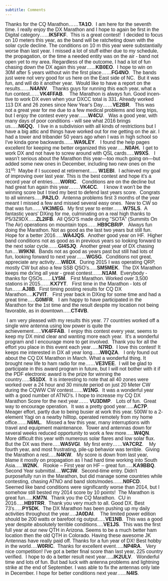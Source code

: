 ```yaml
---
subtitle: Comments
---
```


<div>

<span style="font-size:12.0pt;line-height:107%;font-family:
&quot;Arial&quot;,sans-serif">Thanks for the CQ Marathon……<b>TA1O</b>. </span>
<span style="font-size: 12.0pt; line-height: 107%; font-family: Arial,sans-serif">
&nbsp;I am here for the seventh time.</span><span style="font-size:12.0pt;line-height:107%;font-family:&quot;Arial&quot;,sans-serif">
I really enjoy the DX Marathon and I hope to again be first in the Digital
category…...<b>IK5FKF</b>.&nbsp; T</span><span style="font-size: 12.0pt; line-height: 107%; font-family: Arial,sans-serif">his
is a great contest!&nbsp; I decided to focus on 10 meters this year, as the band will
be ratcheting down with the solar cycle decline. The conditions on 10 m this
year were substantially worse than last year. I missed a lot of stuff either due
to my schedule, the propagation, or the time a needed entity was on the air -
band not open yet to my area. Regardless of the outcome, I had a lot of fun
chasing down the DX again this year…...<b>KB0EO</b>.&nbsp; </span>
<span style="font-size:12.0pt;
line-height:107%;font-family:&quot;Arial&quot;,sans-serif">I hope to win on 30M
after 5 years without win the first place……<b>FG4NO</b>.&nbsp; The bands just were
not very good for us here on the East side of NC. &nbsp;But it was fun, and will do
it another year. &nbsp;Would like to have a report on the results……<b>N4ANV</b>.&nbsp;&nbsp;
Thanks guys for running this each year, what a fun contest……<b>VK4FFAB</b>.&nbsp;&nbsp;&nbsp;
</span>
<span lang="FR-CA" style="font-size: 12.0pt; line-height: 107%; font-family: Arial,sans-serif">
The Marathon is always fun. Good incentive to work DX even when your DXCC total
is 331. Already worked 113 DX and 26 zones since New Year's Day……<b>VE2BR</b>.&nbsp;&nbsp;
</span><tt style="font-family: Courier New">
<span style="font-size:12.0pt;
line-height:107%;font-family:&quot;Arial&quot;,sans-serif">This was not a great
year for me due to a few medical problems and long trips, but I enjoy the
contest every year…...<b>W4CU</b>.&nbsp;&nbsp; </span></tt>
<span style="font-size: 12.0pt; line-height: 107%; font-family: Arial,sans-serif">
Was a good year, with many days of poor conditions - will see what 2016 brings
us…..</span><strong><span style="font-size:12.0pt;line-height:107%;font-family:
&quot;Arial&quot;,sans-serif">N6QQ.&nbsp;&nbsp; </span></strong>
<span style="font-size: 12.0pt; line-height: 107%; font-family: Arial,sans-serif">
I live in a subdivision with all kinds of restrictions but I have a big attic
and things have worked out for me getting on the air. I had a tower and
tribander 50 years ago when I was in high school so I've kinda gone backwards……<b>WA9LEY</b>.&nbsp;&nbsp;
I found the help pages excellent for keeping me better organized this year…..<b>N0AH.</b>&nbsp;
I get to work DX and not have to screw around with QSL cards…..<b>W9XS</b>.&nbsp;&nbsp;
</span>
<span style="font-size:12.0pt;
line-height:107%;font-family:&quot;Arial&quot;,sans-serif">I wasn’t serious
about the Marathon this year—too much going on—but added some new ones in
December, including two new ones on the 31<sup>st</sup>!&nbsp; Maybe if I succeed at
retirement….. <b>W1EBI</b>.&nbsp; </span>
<span style="font-size: 12.0pt; line-height: 107%; font-family: Arial,sans-serif">
I achieved my goal of improving over last year.&nbsp;This is the best contest and
hope it's a record year of entries…..<b>W0RIC</b>.&nbsp;&nbsp; </span>
<span lang="EN-AU" style="font-size: 12.0pt; line-height: 107%; font-family: Arial,sans-serif">
Conditions are on the decline but had great fun again this year…….<b>VK4CC</b>.&nbsp;&nbsp;&nbsp;
</span>
<span style="font-size:12.0pt;line-height:107%;font-family:&quot;Arial&quot;,sans-serif">
I know it won't be the winning score but I tried my best to defend last years
score.&nbsp; Congrats to all winners…..<b>PA2LO</b>.&nbsp; A</span><span style="font-size: 12.0pt; line-height: 107%; font-family: Arial,sans-serif">ntenna
problems first 3 months of the year meant I missed a few and missed several easy
ones.&nbsp; New to CW so that was fun</span><span style="font-size:12.0pt;line-height:107%;font-family:&quot;Arial&quot;,sans-serif">……<b>VK3MEG</b>.&nbsp;
</span>
<span style="font-size: 12.0pt; line-height: 107%; font-family: Arial,sans-serif">
My first year to enter……<b>W7SLS</b>.&nbsp; A fantastic years' DXing for me,
culminating on a real high thanks to P5/3Z9DX…..<b>ZL2IFB</b>.&nbsp; All QSO'S made
during &quot;SOTA&quot; (Summits On The Air) operations on mountain tops……<b>HB9CBR/P</b>.&nbsp;&nbsp;
Always fun doing the Marathon. Not as good as the last two years but still fun.
Hope for a better 2016…..<b>WA4JQS</b>.&nbsp; Another good year on HF.&nbsp; Higher band
conditions not as good as in previous years so looking forward to the next solar
cycle……<b>GI4SJQ</b>.&nbsp; Another great year of DX chasing fun….<b>W9KNI</b>.&nbsp;
Bands not as good as years past but still had lots of fun, looking forward to
next year……<b>WG5G</b>.&nbsp; Conditions not great, appreciate any activity….<b>W8DX</b>.&nbsp;
During 2015 I was operating QRP, mostly CW but also a few SSB QSO’s…..<b>SM5MEK</b>.&nbsp;
The DX Marathon keeps me dx'ing all year - great contest……<b>N1AM</b>.&nbsp;
Everybody - thanks for QSOs……<b>LY5M</b>.&nbsp;&nbsp; First Marathon. Worked over 3,500
stations in 2015……<b>KX7YT</b>.&nbsp;&nbsp; First time in the Marathon - lots of fun……<b>AJ8B</b>.&nbsp;
First timing posting results for CQ DX Marathon….<b>K7VIT</b>.&nbsp;&nbsp; First year back
in DXing for some time and had a great time…..<b>G0MFR</b>.&nbsp;&nbsp; I am happy to have
participated in the Marathon for the 1st time and the result despite my location
not being favorable, as in downtown…..<b>CT4VB</b>.</span></p>
<p class="MsoNormal">
<span style="font-size: 12.0pt; line-height: 107%; font-family: Arial,sans-serif">
&nbsp;I am very pleased with my results this year. 77 countries worked off a single
wire antenna using low power is quite the achievement…..<b>VK4FFAB</b>.&nbsp; I enjoy
this contest every year, seems to keep my DX mind clear and wanting more each
year.&nbsp; It's a wonderful program and I encourage more to get involved.&nbsp; Thank you
for all the effort you place in this event each year…..<b>N7RD</b>.&nbsp; I love this
contest! It keeps me interested in DX all year long….<b>.W8QZA</b>.&nbsp;&nbsp; I only
found out about the CQ DX Marathon in March. What a wonderful thing. It brought
new life to ham radio for me……<b>VE3VEE</b>.&nbsp; I will be glad to participate in
this award program in future, but I will not bother with it if the PDF
electronic award is the prize for winning the country…..<b>S51DX</b>.&nbsp; It is
interesting to note that all 40 zones were worked over a 24 hour and 30 minute
period on just 20 Meter CW during the CQWW CW contest……<b>W1NG</b>.&nbsp; It was a
wonderful year with a good number of ATNO's. I hope to increase my CQ DX
Marathon Score for the next year…… <b>VU3DMP</b>.&nbsp;&nbsp; Lots of fun.&nbsp; Great way to
encourage operation.&nbsp; It was a pretty good year…..<b>AC7P</b>.&nbsp;&nbsp; Meager effort,
partly due to being busier at work this year. 500W to a 2-element Yagi on a
nearby hilltop, operated remotely from my home office……<b>N6ML</b>.&nbsp;&nbsp; Missed a
few this year, many interruptions with travel and equipment maintenance.&nbsp; Tower
and antennas down for several weeks reduced opportunity to work a few more…..<b>W4QN</b>.&nbsp;&nbsp;
More difficult this year with numerous solar flares and low solar flux.&nbsp; But the
DX was there…..<b>WA5VGI</b>.&nbsp; My first entry……<b>VA7CRZ</b>.&nbsp;&nbsp;&nbsp; My fourth year,
and most frustrating, pile-up behavior was terrible.&nbsp; Giving the Marathon a
rest…..<b>N4KW</b>.&nbsp;&nbsp; My score is down from last year, blame it mostly on
propagation as I had hard time working into South Asia…..<b>W2NK</b>.&nbsp;&nbsp; Rookie –
First year on HF – great fun…..<b>KA9BBQ</b>.&nbsp; Second Year submittal….<b>WC3W</b>.&nbsp;
Second-time entry. Didn't purposefully run in the Marathon, but did manage some
countries while contesting, chasing ATNO and band slots/modes……<b>N0FCD</b>.&nbsp;&nbsp;
Seemed like band conditions were significantly worse than 2014, but I somehow
still bested my 2014 score by 10 points!&nbsp; The Marathon is great fun…..<b>KM7N</b>.&nbsp;
Thank you the CQ Marathon.&nbsp; CU in 2016…..<b>HB9TRR</b>.&nbsp; Thank you very much to
all. Good DX. Best 73's…..<b>PY5DK</b>.&nbsp; The DX Marathon has been pushing up my
daily activities throughout the year….<b>JA0DAI</b>.&nbsp;&nbsp;&nbsp; The limited power
edition should be 200 watts or barefoot rig output…..<b>VE1NB</b>.&nbsp; This was a
good year despite absolutely terrible conditions….<b>VE1JS</b>.&nbsp; This was the
first full year at our new QTH in Arizona. Seems to be a much better ham
location then the old QTH in Colorado. Having these awesome JK Antennas have
really paid off. Thanks for a fun year of DX! Best hobby in the world….<b>W0RIC</b>.&nbsp;
Thanks for excellent event…..<b>NP4RA</b>.&nbsp;&nbsp; Very nice competition! I've got a
better final score than last year, 225 country verified.&nbsp; I hope to do a better
result next year….<b>.IK2ULV</b>.&nbsp;&nbsp; Wonderful time and lots of fun. But bad luck
with antenna problems and lightning strike at the end of September. I was able
to fix the antennas only late in December. I hope for better conditions next
year…...<b>N4IS</b>.&nbsp;&nbsp; </span></p>

</div>
